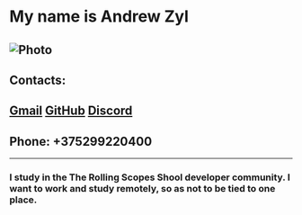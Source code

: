 # My name is Andrew Zyl
![Photo](/Photo/my_photo2_220.jpg "my photo")
---
## Contacts:
## [Gmail](https://mailto:Psylocybe13@gmail.com) [GitHub](https://github.com/Andrew-Enot) [Discord](https://discord.com/users/Andrew-Zyl#1330)
## Phone: +375299220400
---
### I study in the **The Rolling Scopes Shool** developer community. I want to work and study remotely, so as not to be tied to one place.
